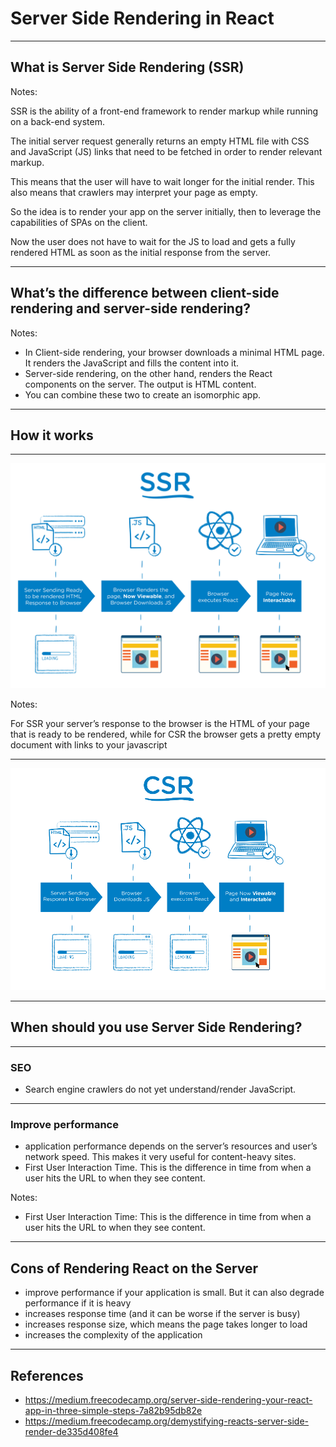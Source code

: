 
# Server Side Rendering in React

---

## What is Server Side Rendering (SSR)

Notes:

SSR is the ability of a front-end framework to render markup while running on a back-end system.

The initial server request generally returns an empty HTML file with CSS and JavaScript (JS) links
that need to be fetched in order to render relevant markup.

This means that the user will have to wait longer for the initial render. This also means that crawlers may interpret your page as empty.

So the idea is to render your app on the server initially, then to leverage the capabilities of SPAs on the client.

Now the user does not have to wait for the JS to load and gets a fully rendered HTML as soon as the initial response from the server.

---

## What’s the difference between client-side rendering and server-side rendering?

Notes:

* In Client-side rendering, your browser downloads a minimal HTML page. It renders the JavaScript and fills the content into it.
* Server-side rendering, on the other hand, renders the React components on the server. The output is HTML content.
* You can combine these two to create an isomorphic app.

---

## How it works

---

![SSR](./public/images/ssr.png)

Notes:

For SSR your server’s response to the browser is the HTML of your page that is ready to be rendered,
while for CSR the browser gets a pretty empty document with links to your javascript

---

![CSR](./public/images/csr.png)

---

## When should you use Server Side Rendering?

----

### SEO

* Search engine crawlers do not yet understand/render JavaScript.

----

### Improve performance

* application performance depends on the server’s resources and user’s network speed. This makes it very useful for content-heavy sites.
* First User Interaction Time. This is the difference in time from when a user hits the URL to when they see content.

Notes:

* First User Interaction Time: This is the difference in time from when a user hits the URL to when they see content.

---

## Cons of Rendering React on the Server

* improve performance if your application is small. But it can also degrade performance if it is heavy
* increases response time (and it can be worse if the server is busy)
* increases response size, which means the page takes longer to load
* increases the complexity of the application

---


## References

* https://medium.freecodecamp.org/server-side-rendering-your-react-app-in-three-simple-steps-7a82b95db82e
* https://medium.freecodecamp.org/demystifying-reacts-server-side-render-de335d408fe4
